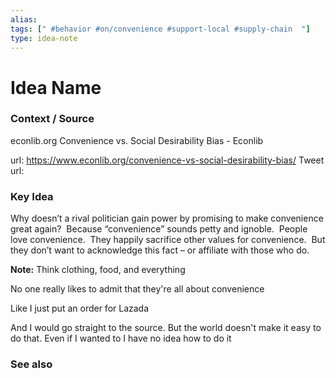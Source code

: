 ```yaml
---
alias: 
tags: [" #behavior #on/convenience #support-local #supply-chain  "]
type: idea-note
---
```

# Idea Name

### Context / Source
econlib.org
Convenience vs. Social Desirability Bias - Econlib

url: https://www.econlib.org/convenience-vs-social-desirability-bias/
Tweet url: 

### Key Idea

Why doesn’t a rival politician gain power by promising to make convenience great again?  Because “convenience” sounds petty and ignoble.  People love convenience.  They happily sacrifice other values for convenience.  But they don’t want to acknowledge this fact – or affiliate with those who do.

**Note:** Think clothing, food, and everything

No one really likes to admit that they're all about convenience

Like I just put an order for Lazada

And I would go straight to the source. But the world doesn't make it easy to do that. Even if I wanted to I have no idea how to do it

### See also
